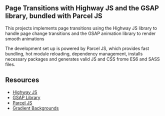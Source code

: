 ## Page Transitions with Highway JS and the GSAP library, bundled with Parcel JS

This projects implements page transitions using the Highway JS library to handle page change transitions and the GSAP animation library to render smooth animations

The development set up is powered by Parcel JS, which provides fast bundling, hot module reloading, dependency management, installs necessary packages and generates valid JS and CSS frome ES6 and SASS files.

## Resources

- [Highway JS](https://highway.js.org)
- [GSAP Library](https://greensock.com/gsap)
- [Parcel JS](https://parceljs.org)
- [Gradient Backgrounds](https://webgradients.com)
